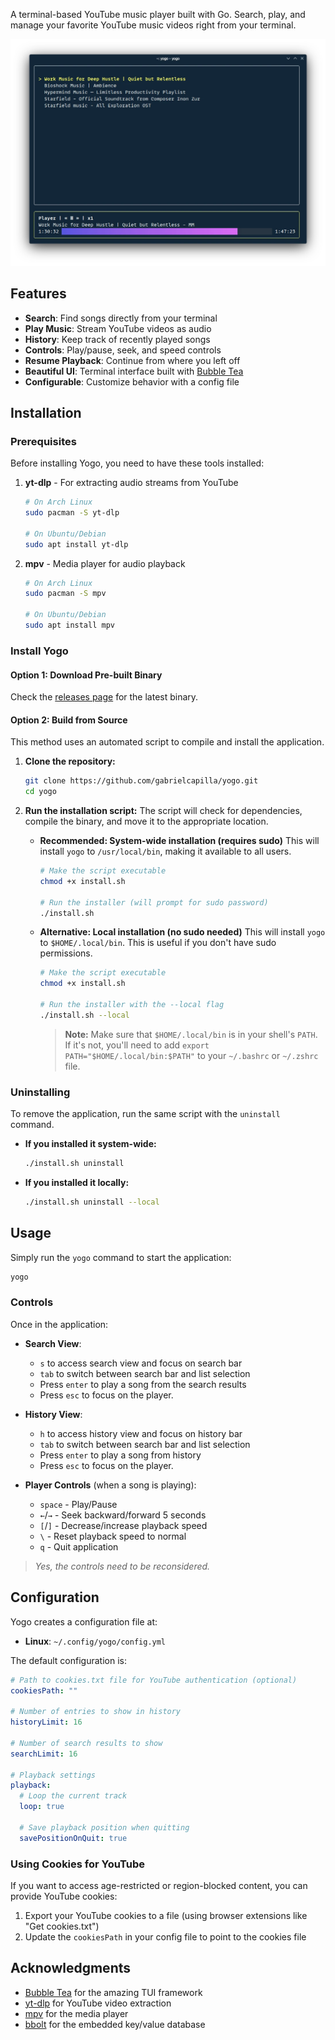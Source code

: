 A terminal-based YouTube music player built with Go. Search, play, and manage your favorite YouTube music videos right from your terminal.

![Yogo Preview](img/preview.webp)

## Features

- **Search**: Find songs directly from your terminal
- **Play Music**: Stream YouTube videos as audio
- **History**: Keep track of recently played songs
- **Controls**: Play/pause, seek, and speed controls
- **Resume Playback**: Continue from where you left off
- **Beautiful UI**: Terminal interface built with [Bubble Tea](https://github.com/charmbracelet/bubbletea)
- **Configurable**: Customize behavior with a config file

## Installation

### Prerequisites

Before installing Yogo, you need to have these tools installed:

1. **yt-dlp** - For extracting audio streams from YouTube
   ```bash
   # On Arch Linux
   sudo pacman -S yt-dlp

   # On Ubuntu/Debian
   sudo apt install yt-dlp
   ```

2. **mpv** - Media player for audio playback
   ```bash
   # On Arch Linux
   sudo pacman -S mpv

   # On Ubuntu/Debian
   sudo apt install mpv
   ```

### Install Yogo

#### Option 1: Download Pre-built Binary

Check the [releases page](https://github.com/gabrielcapilla/yogo/releases) for the latest binary.

#### Option 2: Build from Source

This method uses an automated script to compile and install the application.

1.  **Clone the repository:**
    ```bash
    git clone https://github.com/gabrielcapilla/yogo.git
    cd yogo
    ```

2.  **Run the installation script:**
    The script will check for dependencies, compile the binary, and move it to the appropriate location.

    *   **Recommended: System-wide installation (requires sudo)**
        This will install `yogo` to `/usr/local/bin`, making it available to all users.
        ```bash
        # Make the script executable
        chmod +x install.sh

        # Run the installer (will prompt for sudo password)
        ./install.sh
        ```

    *   **Alternative: Local installation (no sudo needed)**
        This will install `yogo` to `$HOME/.local/bin`. This is useful if you don't have sudo permissions.
        ```bash
        # Make the script executable
        chmod +x install.sh

        # Run the installer with the --local flag
        ./install.sh --local
        ```
        > **Note:** Make sure that `$HOME/.local/bin` is in your shell's `PATH`. If it's not, you'll need to add `export PATH="$HOME/.local/bin:$PATH"` to your `~/.bashrc` or `~/.zshrc` file.

### Uninstalling

To remove the application, run the same script with the `uninstall` command.

*   **If you installed it system-wide:**
    ```bash
    ./install.sh uninstall
    ```

*   **If you installed it locally:**
    ```bash
    ./install.sh uninstall --local
    ```

## Usage

Simply run the `yogo` command to start the application:

```bash
yogo
```

### Controls

Once in the application:

- **Search View**:
  - `s` to access search view and focus on search bar
  - `tab` to switch between search bar and list selection
  - Press `enter` to play a song from the search results
  - Press `esc` to focus on the player.

- **History View**:
  - `h` to access history view and focus on history bar
  - `tab` to switch between search bar and list selection
  - Press `enter` to play a song from history
  - Press `esc` to focus on the player.

- **Player Controls** (when a song is playing):
  - `space` - Play/Pause
  - `←`/`→` - Seek backward/forward 5 seconds
  - `[`/`]` - Decrease/increase playback speed
  - `` \ `` - Reset playback speed to normal
  - `q` - Quit application

> *Yes, the controls need to be reconsidered.*

## Configuration

Yogo creates a configuration file at:

- **Linux**: `~/.config/yogo/config.yml`

The default configuration is:

```yaml
# Path to cookies.txt file for YouTube authentication (optional)
cookiesPath: ""

# Number of entries to show in history
historyLimit: 16

# Number of search results to show
searchLimit: 16

# Playback settings
playback:
  # Loop the current track
  loop: true

  # Save playback position when quitting
  savePositionOnQuit: true
```

### Using Cookies for YouTube

If you want to access age-restricted or region-blocked content, you can provide YouTube cookies:

1. Export your YouTube cookies to a file (using browser extensions like "Get cookies.txt")
2. Update the `cookiesPath` in your config file to point to the cookies file

## Acknowledgments

- [Bubble Tea](https://github.com/charmbracelet/bubbletea) for the amazing TUI framework
- [yt-dlp](https://github.com/yt-dlp/yt-dlp) for YouTube video extraction
- [mpv](https://mpv.io/) for the media player
- [bbolt](https://github.com/etcd-io/bbolt) for the embedded key/value database

